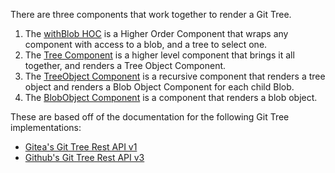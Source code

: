 
There are three components that work together to render a Git Tree.

1. The [withBlob HOC](/tree#withblob-hoc)  is a Higher Order Component that wraps any component with access to a blob, and a tree to select one.
1. The [Tree Component](/tree#tree-component) is a higher level component that brings it all together, and renders a Tree Object Component.
1. The [TreeObject Component](/tree#treeobject-component) is a recursive component that renders a tree object and renders a Blob Object Component for each child Blob.
1. The [BlobObject Component](/tree#blobobject-component) is a component that renders a blob object.

These are based off of the documentation for the following Git Tree implementations:
- <a href='https://try.gitea.io/api/swagger#/repository/GetTree' target='_blank'>Gitea's Git Tree Rest API v1</a>
- <a href='https://developer.github.com/v3/git/trees/' target='_blank'>Github's Git Tree Rest API v3</a>
